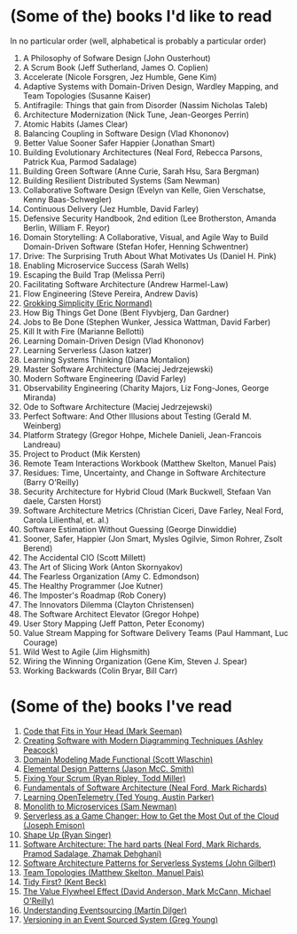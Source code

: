 # (Some of the) books I'd like to read

In no particular order (well, alphabetical is
probably a particular order)

1. A Philosophy of Sofware Design (John Ousterhout)
1. A Scrum Book (Jeff Sutherland, James O. Coplien)
1. Accelerate (Nicole Forsgren, Jez Humble, Gene Kim)
1. Adaptive Systems with Domain-Driven Design, Wardley Mapping, and Team Topologies (Susanne Kaiser)
1. Antifragile: Things that gain from Disorder (Nassim Nicholas Taleb)
1. Architecture Modernization (Nick Tune, Jean-Georges Perrin)
1. Atomic Habits (James Clear)
1. Balancing Coupling in Software Design (Vlad Khononov)
1. Better Value Sooner Safer Happier (Jonathan Smart)
1. Building Evolutionary Architectures (Neal Ford, Rebecca Parsons, Patrick Kua, Parmod Sadalage)
1. Building Green Software (Anne Curie, Sarah Hsu, Sara Bergman)
1. Building Resilient Distributed Systems (Sam Newman)
1. Collaborative Software Design (Evelyn van Kelle, Gien Verschatse, Kenny Baas-Schwegler)
1. Continuous Delivery (Jez Humble, David Farley)
1. Defensive Security Handbook, 2nd edition (Lee Brotherston, Amanda Berlin, William F. Reyor)
1. Domain Storytelling: A Collaborative, Visual, and Agile Way to Build Domain-Driven Software (Stefan Hofer, Henning Schwentner)
1. Drive: The Surprising Truth About What Motivates Us (Daniel H. Pink)
1. Enabling Microservice Success (Sarah Wells)
1. Escaping the Build Trap (Melissa Perri)
1. Facilitating Software Architecture (Andrew Harmel-Law)
1. Flow Engineering (Steve Pereira, Andrew Davis)
1. [Grokking Simplicity (Eric Normand)](https://learning.oreilly.com/library/view/grokking-simplicity/9781617296208/)
1. How Big Things Get Done (Bent Flyvbjerg, Dan Gardner)
1. Jobs to Be Done (Stephen Wunker, Jessica Wattman, David Farber)
1. Kill It with Fire (Marianne Bellotti)
1. Learning Domain-Driven Design (Vlad Khononov)
1. Learning Serverless (Jason katzer)
1. Learning Systems Thinking (Diana Montalion)
1. Master Software Architecture (Maciej Jedrzejewski)
1. Modern Software Engineering (David Farley)
1. Observability Engineering (Charity Majors, Liz Fong-Jones, George Miranda)
1. Ode to Software Architecture (Maciej Jedrzejewski)
1. Perfect Software: And Other Illusions about Testing (Gerald M. Weinberg)
1. Platform Strategy (Gregor Hohpe, Michele Danieli, Jean-Francois Landreau)
1. Project to Product (Mik Kersten)
1. Remote Team Interactions Workbook (Matthew Skelton, Manuel Pais)
1. Residues: Time, Uncertainty, and Change in Software Architecture (Barry O'Reilly)
1. Security Architecture for Hybrid Cloud (Mark Buckwell, Stefaan Van daele, Carsten Horst)
1. Software Architecture Metrics (Christian Ciceri, Dave Farley, Neal Ford, Carola Lilienthal, et. al.)
1. Software Estimation Without Guessing (George Dinwiddie)
1. Sooner, Safer, Happier (Jon Smart, Mysles Ogilvie, Simon Rohrer, Zsolt Berend)
1. The Accidental CIO (Scott Millett)
1. The Art of Slicing Work (Anton Skornyakov)
1. The Fearless Organization (Amy C. Edmondson)
1. The Healthy Programmer (Joe Kutner)
1. The Imposter's Roadmap (Rob Conery)
1. The Innovators Dilemma (Clayton Christensen)
1. The Software Architect Elevator (Gregor Hohpe)
1. User Story Mapping (Jeff Patton, Peter Economy)
1. Value Stream Mapping for Software Delivery Teams (Paul Hammant, Luc Courage)
1. Wild West to Agile (Jim Highsmith)
1. Wiring the Winning Organization (Gene Kim, Steven J. Spear)
1. Working Backwards (Colin Bryar, Bill Carr)

# (Some of the) books I've read

1. [Code that Fits in Your Head (Mark Seeman)](/blogs/code-that-fits-in-your-head)
1. [Creating Software with Modern Diagramming Techniques (Ashley Peacock)](/blogs/creating-software-with-modern-diagramming-techniques)
1. [Domain Modeling Made Functional (Scott Wlaschin)](https://www.goodreads.com/review/edit/34921689)
1. [Elemental Design Patterns (Jason McC. Smith)](/blogs/elemental-design-patterns)
1. [Fixing Your Scrum (Ryan Ripley, Todd Miller)](/blogs/fixing-your-scrum)
1. [Fundamentals of Software Architecture (Neal Ford, Mark Richards)](/blogs/fundamentals-of-software-architecture)
1. [Learning OpenTelemetry (Ted Young, Austin Parker)](/blogs/learning-opentelemetry)
1. [Monolith to Microservices (Sam Newman)](/blogs/monolith-to-microservices)
1. [Serverless as a Game Changer: How to Get the Most Out of the Cloud (Joseph Emison)](/blogs/serverless-as-a-game-changer)
1. [Shape Up (Ryan Singer)](/blogs/shape-up)
1. [Software Architecture: The hard parts (Neal Ford, Mark Richards, Pramod Sadalage, Zhamak Dehghani)](/blogs/software-architecture-the-hard-parts)
1. [Software Architecture Patterns for Serverless Systems (John Gilbert)](/blogs/software-architecture-patterns-for-serverless-systems)
1. [Team Topologies (Matthew Skelton, Manuel Pais)](/blogs/team-topologies)
1. [Tidy First? (Kent Beck)](/blogs/tidy-first)
1. [The Value Flywheel Effect (David Anderson, Mark McCann, Michael O'Reilly)](/blogs/the-value-flywheel-effect)
1. [Understanding Eventsourcing (Martin Dilger)](/blogs/understanding-eventsourcing)
1. [Versioning in an Event Sourced System (Greg Young)](/blogs/versioning-in-an-event-sourced-system)
